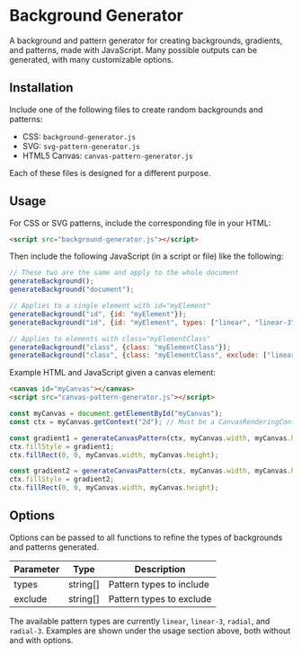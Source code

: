 # Background Generator
A background and pattern generator for creating backgrounds, gradients, and patterns, made with JavaScript. Many possible outputs can be generated, with many customizable options.

## Installation
Include one of the following files to create random backgrounds and patterns:
- CSS: `background-generator.js`
- SVG: `svg-pattern-generator.js`
- HTML5 Canvas: `canvas-pattern-generator.js`

Each of these files is designed for a different purpose.

## Usage
For CSS or SVG patterns, include the corresponding file in your HTML:
```html
<script src="background-generator.js"></script>
```

Then include the following JavaScript (in a script or file) like the following:
```javascript
// These two are the same and apply to the whole document
generateBackground();
generateBackground("document");

// Applies to a single element with id="myElement"
generateBackground("id", {id: "myElement"});
generateBackground("id", {id: "myElement", types: ["linear", "linear-3"]});

// Applies to elements with class="myElementClass"
generateBackground("class", {class: "myElementClass"});
generateBackground("class", {class: "myElementClass", exclude: ["linear-3", "radial-3"]});
```

Example HTML and JavaScript given a canvas element:
```html
<canvas id="myCanvas"></canvas>
<script src="canvas-pattern-generator.js"></script>
```

```javascript
const myCanvas = document.getElementById("myCanvas");
const ctx = myCanvas.getContext("2d"); // Must be a CanvasRenderingContext2D instance

const gradient1 = generateCanvasPattern(ctx, myCanvas.width, myCanvas.height);
ctx.fillStyle = gradient1;
ctx.fillRect(0, 0, myCanvas.width, myCanvas.height);

const gradient2 = generateCanvasPattern(ctx, myCanvas.width, myCanvas.height, {types: ["radial", "radial-3"]});
ctx.fillStyle = gradient2;
ctx.fillRect(0, 0, myCanvas.width, myCanvas.height);
```

## Options
Options can be passed to all functions to refine the types of backgrounds and patterns generated.

| Parameter | Type | Description |
| --- | --- | --- |
| types | string[] | Pattern types to include
| exclude | string[] | Pattern types to exclude

The available pattern types are currently `linear`, `linear-3`, `radial`, and `radial-3`. Examples are shown under the usage section above, both without and with options.
